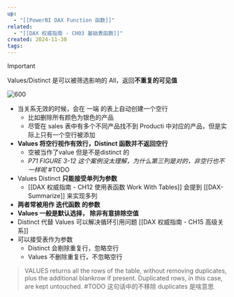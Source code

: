 ```yaml
---
up:
  - "[[PowerBI DAX Function 函数]]"
related:
  - "[[DAX 权威指南 - CH03 基础表函数]]"
created: 2024-11-30
tags: 
---
```


> [!important] 
> Values/Distinct 是可以被筛选影响的 All，返回**不重复的可见值**


![600](https://s1.vika.cn/space/2024/03/20/088ea7dbe473461aab4df6c9f4419227)


- 当关系无效的时候，会在 一端 的表上自动创建一个空行
	- 比如删除所有颜色为银色的产品
	- 尽管在 sales 表中有多个不同产品找不到 Producti 中对应的产品，但是实际上只有一个空行被添加
- **Values 将空行视作有效行，Distinct 函数并不返回空行**
	- 空被当作了value 但是不是distinct 的
	- *P71 FIGURE 3-12 这个案例没太理解，为什么第三列是对的，非空行也不一样呢* #TODO 
- Values Distinct **只能接受单列为参数**
	- [[DAX 权威指南 - CH12 使用表函数 Work With Tables]] 会提到 [[DAX-Summarize]] 来实现多列
- **两者常被用作 迭代函数 的参数**
- **Values 一般是默认选择， 除非有意排除空值**
- Distinct 代替 Values  可以解决循环引用问题 [[DAX 权威指南 - CH15 高级关系]]
- 可以接受表作为参数
	- Distinct 会剔除重复行，忽略空行
	- Values 不删除重复行，不忽略空行

> VALUES returns all the rows of the table, without removing duplicates, plus the additional  blankrow if present. Duplicated rows, in this case, are kept untouched.
> #TODO 这句话中的不移除 duplicates 是啥意思